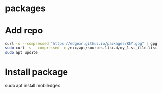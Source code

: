 # packages

# Add repo
```bash
curl -s --compressed "https://edgexr.github.io/packages/KEY.gpg" | gpg --dearmor | sudo tee /etc/apt/trusted.gpg.d/edgexr.gpg >/dev/null
sudo curl -s --compressed -o /etc/apt/sources.list.d/my_list_file.list "https://edgexr.github.io/packages/my_list_file.list"
sudo apt update
```

# Install package

sudo apt install mobiledgex
